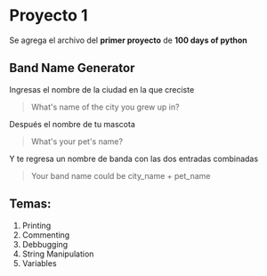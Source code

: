 # Proyecto 1
Se agrega el archivo del **primer proyecto** de **100 days of python**

## Band Name Generator

Ingresas el nombre de la ciudad en la que creciste

> What's name of the city you grew up in?

Después el nombre de tu mascota

> What's your pet's name?

Y te regresa un nombre de banda con las dos entradas combinadas

> Your band name could be city_name + pet_name

## Temas:
1. Printing
2. Commenting
3. Debbugging
4. String Manipulation
5. Variables
